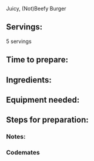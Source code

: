 Juicy, (Not)Beefy Burger

## Servings: 
5 servings

## Time to prepare: 

## Ingredients:


## Equipment needed:


## Steps for preparation:



### Notes:



### Codemates #
